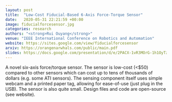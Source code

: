 ```yaml
---
layout: post
title:  "Low-Cost Fiducial-Based 6-Axis Force-Torque Sensor"
date:   2020-05-31 22:21:59 +00:00
image: fiducialforcesensor.jpg
categories: research
authors: "<strong>Rui Ouyang</strong>"
venue: "IEEE International Conference on Robotics and Automation"
website: https://sites.google.com/view/fiducialforcesensor
arxiv: https://orangenarwhals.com/public/main.pdf 
slides: https://docs.google.com/presentation/d/e/2PACX-1vR3MOrG-1h1OyTzDd7CDHQGD1FxvV2Hk_LyMmVhwhZrwcj5Y2xou6rVTQCQLCHDgoXni0E81xfimGBM/embed? 
---
```

A novel six-axis force/torque sensor. The sensor is low-cost (<$50) compared to
other sensors which can cost up to tens of thousands of dollars (e.g. some ATI
sensors). The sensing component itself uses simple webcam and a printed paper tag, 
allowing for ease-of-use (just plug in the USB). The sensor is also quite
small. Design files and code are open-source (see website).
